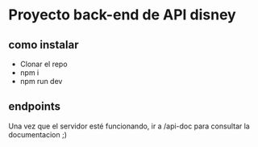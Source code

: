 # Proyecto back-end de API disney

## como instalar
- Clonar el repo
- npm i
- npm run dev

## endpoints
Una vez que el servidor esté funcionando, ir a /api-doc para consultar la documentacion ;)
